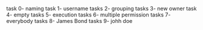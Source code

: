 task 0- naming
task 1- username
tasks 2- grouping
tasks 3- new owner
task 4- empty
tasks 5- execution
tasks 6- multiple permission
tasks 7- everybody
tasks 8- James Bond
tasks 9- johh doe
